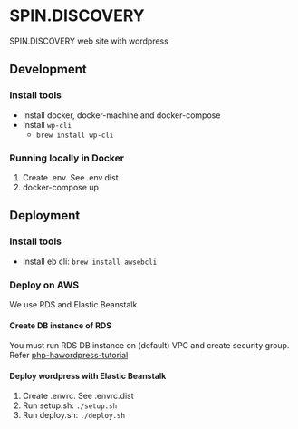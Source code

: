# SPIN.DISCOVERY

SPIN.DISCOVERY web site with wordpress


## Development

### Install tools

- Install docker, docker-machine and docker-compose
- Install `wp-cli`
  - `brew install wp-cli`

### Running locally in Docker

1. Create .env. See .env.dist
2. docker-compose up

## Deployment

### Install tools

- Install eb cli: `brew install awsebcli`

### Deploy on AWS

We use RDS and Elastic Beanstalk

#### Create DB instance of RDS

You must run RDS DB instance on (default) VPC and create security group.
Refer [php-hawordpress-tutorial](https://docs.aws.amazon.com/ja_jp/elasticbeanstalk/latest/dg/php-hawordpress-tutorial.html)

#### Deploy wordpress with Elastic Beanstalk

1. Create .envrc. See .envrc.dist
2. Run setup.sh: `./setup.sh`
3. Run deploy.sh: `./deploy.sh`
